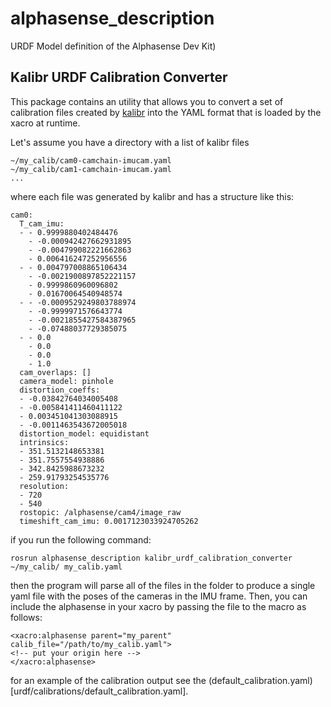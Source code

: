 # alphasense_description
URDF Model definition of the Alphasense Dev Kit)

## Kalibr URDF Calibration Converter
This package contains an utility that allows you to convert a set of calibration files created by [kalibr](https://github.com/ethz-asl/kalibr)
into the YAML format that is loaded by the xacro at runtime.

Let's assume you have a directory with a list of kalibr files 

```
~/my_calib/cam0-camchain-imucam.yaml
~/my_calib/cam1-camchain-imucam.yaml
...
```
where each file was generated by kalibr and has a structure like this:
```
cam0:
  T_cam_imu:
  - - 0.9999880402484476
    - -0.000942427662931895
    - -0.004799082221662863
    - 0.006416247252956556
  - - 0.004797008865106434
    - -0.0021900897852221157
    - 0.9999860960096802
    - 0.01670064540948574
  - - -0.0009529249803788974
    - -0.9999971576643774
    - -0.0021855427584387965
    - -0.07488037729385075
  - - 0.0
    - 0.0
    - 0.0
    - 1.0
  cam_overlaps: []
  camera_model: pinhole
  distortion_coeffs:
  - -0.03842764034005408
  - -0.005841411460411122
  - 0.003451041303088915
  - -0.0011463543672005018
  distortion_model: equidistant
  intrinsics:
  - 351.5132148653381
  - 351.7557554938886
  - 342.8425988673232
  - 259.91793254535776
  resolution:
  - 720
  - 540
  rostopic: /alphasense/cam4/image_raw
  timeshift_cam_imu: 0.0017123033924705262
```

if you run the following command:
```
rosrun alphasense_description kalibr_urdf_calibration_converter ~/my_calib/ my_calib.yaml
```
then the program will parse all of the files in the folder to produce a single yaml file with the poses of the cameras in the IMU frame.
Then, you can include the alphasense in your xacro by passing the file to the macro as follows:
```
<xacro:alphasense parent="my_parent" calib_file="/path/to/my_calib.yaml">
<!-- put your origin here -->
</xacro:alphasense>
```
for an example of the calibration output see the (default_calibration.yaml)[urdf/calibrations/default_calibration.yaml].


